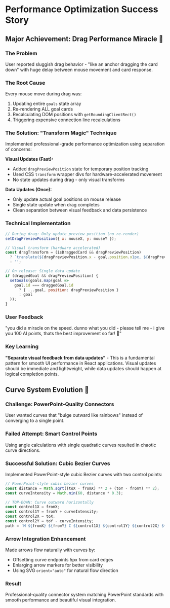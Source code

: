 # Performance Optimization Success Story

## Major Achievement: Drag Performance Miracle 🚀

### The Problem
User reported sluggish drag behavior - "like an anchor dragging the card down" with huge delay between mouse movement and card response.

### The Root Cause  
Every mouse move during drag was:
1. Updating entire `goals` state array
2. Re-rendering ALL goal cards  
3. Recalculating DOM positions with `getBoundingClientRect()`
4. Triggering expensive connection line recalculations

### The Solution: "Transform Magic" Technique
Implemented professional-grade performance optimization using separation of concerns:

**Visual Updates (Fast):**
- Added `dragPreviewPosition` state for temporary position tracking
- Used CSS `transform` wrapper divs for hardware-accelerated movement
- No state updates during drag - only visual transforms

**Data Updates (Once):**
- Only update actual goal positions on mouse release
- Single state update when drag completes
- Clean separation between visual feedback and data persistence

### Technical Implementation
```javascript
// During drag: Only update preview position (no re-render)
setDragPreviewPosition({ x: mouseX, y: mouseY });

// Visual transform (hardware accelerated)
const dragTransform = (isDraggedCard && dragPreviewPosition) 
  ? `translate(${dragPreviewPosition.x - goal.position.x}px, ${dragPreviewPosition.y - goal.position.y}px)`
  : '';

// On release: Single data update
if (draggedGoal && dragPreviewPosition) {
  setGoals(goals.map(goal => 
    goal.id === draggedGoal.id 
      ? { ...goal, position: dragPreviewPosition }
      : goal
  ));
}
```

### User Feedback
"you did a miracle on the speed. dunno what you did - please tell me - i give you 100 AI points, thats the best improvement so far! 💯"

### Key Learning
**"Separate visual feedback from data updates"** - This is a fundamental pattern for smooth UI performance in React applications. Visual updates should be immediate and lightweight, while data updates should happen at logical completion points.

## Curve System Evolution 🎨

### Challenge: PowerPoint-Quality Connectors
User wanted curves that "bulge outward like rainbows" instead of converging to a single point.

### Failed Attempt: Smart Control Points
Using angle calculations with single quadratic curves resulted in chaotic curve directions.

### Successful Solution: Cubic Bezier Curves
Implemented PowerPoint-style cubic Bezier curves with two control points:

```javascript
// PowerPoint-style cubic bezier curves  
const distance = Math.sqrt((toX - fromX) ** 2 + (toY - fromY) ** 2);
const curveIntensity = Math.min(60, distance * 0.3);

// TOP-DOWN: Curve outward horizontally
const control1X = fromX;
const control1Y = fromY + curveIntensity;
const control2X = toX;  
const control2Y = toY - curveIntensity;
path = `M ${fromX} ${fromY} C ${control1X} ${control1Y} ${control2X} ${control2Y} ${toX} ${toY}`;
```

### Arrow Integration Enhancement
Made arrows flow naturally with curves by:
- Offsetting curve endpoints 5px from card edges
- Enlarging arrow markers for better visibility  
- Using SVG `orient="auto"` for natural flow direction

### Result
Professional-quality connector system matching PowerPoint standards with smooth performance and beautiful visual integration.
